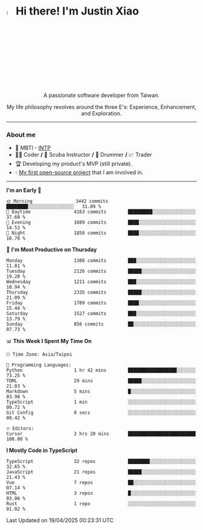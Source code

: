 # <img src="https://media.giphy.com/media/hvRJCLFzcasrR4ia7z/giphy.gif" width="5%">Hi there! I'm Justin Xiao
<p align="center">A passionate software developer from Taiwan.  </p>
<p align="center">My life philosophy revolves around the three E's: Experience, Enhancement, and Exploration.</p>

---
### About me
- 👀 MBTI - [INTP](https://www.16personalities.com/intp-personality)
- 👨‍💻 Coder **/** 🤿 Scuba Instructor **/** 🥁 Drummer **/** 📈 Trader
- 🏆 Developing my product's MVP (still private).
- 💧 [My first open-source project](https://github.com/Game-as-a-Service/Game-Lobby-Web) that I am involved in.

---
<!--START_SECTION:waka-->
**I'm an Early 🐤** 

```text
🌞 Morning                3442 commits        ████████░░░░░░░░░░░░░░░░░   31.09 % 
🌆 Daytime                4163 commits        █████████░░░░░░░░░░░░░░░░   37.60 % 
🌃 Evening                1609 commits        ████░░░░░░░░░░░░░░░░░░░░░   14.53 % 
🌙 Night                  1858 commits        ████░░░░░░░░░░░░░░░░░░░░░   16.78 % 
```
📅 **I'm Most Productive on Thursday** 

```text
Monday                   1308 commits        ███░░░░░░░░░░░░░░░░░░░░░░   11.81 % 
Tuesday                  2126 commits        █████░░░░░░░░░░░░░░░░░░░░   19.20 % 
Wednesday                1211 commits        ███░░░░░░░░░░░░░░░░░░░░░░   10.94 % 
Thursday                 2335 commits        █████░░░░░░░░░░░░░░░░░░░░   21.09 % 
Friday                   1709 commits        ████░░░░░░░░░░░░░░░░░░░░░   15.44 % 
Saturday                 1527 commits        ███░░░░░░░░░░░░░░░░░░░░░░   13.79 % 
Sunday                   856 commits         ██░░░░░░░░░░░░░░░░░░░░░░░   07.73 % 
```


📊 **This Week I Spent My Time On** 

```text
🕑︎ Time Zone: Asia/Taipei

💬 Programming Languages: 
Python                   1 hr 42 mins        ██████████████████░░░░░░░   73.25 % 
TOML                     29 mins             █████░░░░░░░░░░░░░░░░░░░░   21.03 % 
Markdown                 5 mins              █░░░░░░░░░░░░░░░░░░░░░░░░   03.98 % 
TypeScript               1 min               ░░░░░░░░░░░░░░░░░░░░░░░░░   00.72 % 
Git Config               0 secs              ░░░░░░░░░░░░░░░░░░░░░░░░░   00.42 % 

🔥 Editors: 
Cursor                   2 hrs 20 mins       █████████████████████████   100.00 % 
```

**I Mostly Code in TypeScript** 

```text
TypeScript               32 repos            ████████░░░░░░░░░░░░░░░░░   32.65 % 
JavaScript               21 repos            █████░░░░░░░░░░░░░░░░░░░░   21.43 % 
Vue                      7 repos             ██░░░░░░░░░░░░░░░░░░░░░░░   07.14 % 
HTML                     3 repos             █░░░░░░░░░░░░░░░░░░░░░░░░   03.06 % 
Rust                     1 repo              ░░░░░░░░░░░░░░░░░░░░░░░░░   01.02 % 
```




 Last Updated on 19/04/2025 00:23:31 UTC
<!--END_SECTION:waka-->
